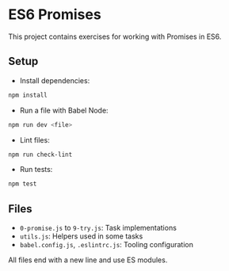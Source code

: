 # ES6 Promises

This project contains exercises for working with Promises in ES6.

## Setup

- Install dependencies:
```bash
npm install
```
- Run a file with Babel Node:
```bash
npm run dev <file>
```
- Lint files:
```bash
npm run check-lint
```
- Run tests:
```bash
npm test
```

## Files
- `0-promise.js` to `9-try.js`: Task implementations
- `utils.js`: Helpers used in some tasks
- `babel.config.js`, `.eslintrc.js`: Tooling configuration

All files end with a new line and use ES modules. 